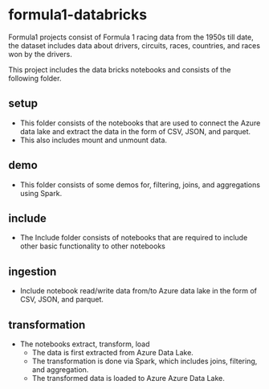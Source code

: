 # formula1-databricks
Formula1 projects consist of Formula 1 racing data from the 1950s till date, the dataset includes data about drivers, circuits, races,  countries, and races won by the drivers. 

This project includes the data bricks notebooks and consists of the following folder.
## setup
- This folder consists of the notebooks that are used to connect the Azure data lake and extract the data in the form of CSV, JSON, and parquet.
- This also includes mount and unmount data.
## demo
- This folder consists of some demos for, filtering, joins, and aggregations using Spark.

## include
- The Include folder consists of notebooks that are required to include other basic functionality to other notebooks
  
## ingestion
- Include notebook read/write data from/to Azure data lake in the form of CSV, JSON, and  parquet.

## transformation
- The notebooks extract, transform, load
  - The data is first extracted from Azure Data Lake.
  - The transformation is done via Spark, which includes joins, filtering, and aggregation.
  - The transformed data is loaded to Azure Azure Data Lake.

